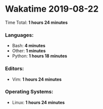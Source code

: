 # Wakatime 2019-08-22

Time Total: **1 hours 24 minutes**

### Languages:
- Bash: **4 minutes** 
- Other: **1 minutes** 
- Python: **1 hours 18 minutes** 

### Editors:
- Vim: **1 hours 24 minutes** 

### Operating Systems:
- Linux: **1 hours 24 minutes** 

